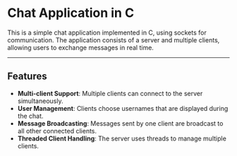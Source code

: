 # Chat Application in C

This is a simple chat application implemented in C,
using sockets for communication.
The application consists of a server and multiple clients,
allowing users to exchange messages in real time.

---

## Features

- **Multi-client Support**: Multiple clients can connect to the server simultaneously.
- **User Management**: Clients choose usernames that are displayed during the chat.
- **Message Broadcasting**: Messages sent by one client are broadcast to
  all other connected clients.
- **Threaded Client Handling**: The server uses threads to manage multiple clients.
